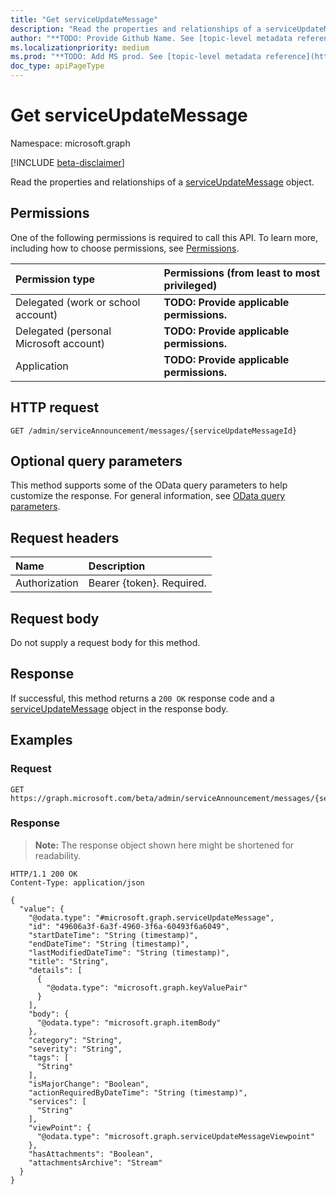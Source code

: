 ```yaml
---
title: "Get serviceUpdateMessage"
description: "Read the properties and relationships of a serviceUpdateMessage object."
author: "**TODO: Provide Github Name. See [topic-level metadata reference](https://msgo.azurewebsites.net/add/document/guidelines/metadata.html#topic-level-metadata)**"
ms.localizationpriority: medium
ms.prod: "**TODO: Add MS prod. See [topic-level metadata reference](https://msgo.azurewebsites.net/add/document/guidelines/metadata.html#topic-level-metadata)**"
doc_type: apiPageType
---
```


# Get serviceUpdateMessage
Namespace: microsoft.graph

[!INCLUDE [beta-disclaimer](../../includes/beta-disclaimer.md)]

Read the properties and relationships of a [serviceUpdateMessage](../resources/serviceupdatemessage.md) object.

## Permissions
One of the following permissions is required to call this API. To learn more, including how to choose permissions, see [Permissions](/graph/permissions-reference).

|Permission type|Permissions (from least to most privileged)|
|:---|:---|
|Delegated (work or school account)|**TODO: Provide applicable permissions.**|
|Delegated (personal Microsoft account)|**TODO: Provide applicable permissions.**|
|Application|**TODO: Provide applicable permissions.**|

## HTTP request

<!-- {
  "blockType": "ignored"
}
-->
``` http
GET /admin/serviceAnnouncement/messages/{serviceUpdateMessageId}
```

## Optional query parameters
This method supports some of the OData query parameters to help customize the response. For general information, see [OData query parameters](/graph/query-parameters).

## Request headers
|Name|Description|
|:---|:---|
|Authorization|Bearer {token}. Required.|

## Request body
Do not supply a request body for this method.

## Response

If successful, this method returns a `200 OK` response code and a [serviceUpdateMessage](../resources/serviceupdatemessage.md) object in the response body.

## Examples

### Request
<!-- {
  "blockType": "request",
  "name": "get_serviceupdatemessage"
}
-->
``` http
GET https://graph.microsoft.com/beta/admin/serviceAnnouncement/messages/{serviceUpdateMessageId}
```


### Response
>**Note:** The response object shown here might be shortened for readability.
<!-- {
  "blockType": "response",
  "truncated": true,
  "@odata.type": "microsoft.graph.serviceUpdateMessage"
}
-->
``` http
HTTP/1.1 200 OK
Content-Type: application/json

{
  "value": {
    "@odata.type": "#microsoft.graph.serviceUpdateMessage",
    "id": "49606a3f-6a3f-4960-3f6a-60493f6a6049",
    "startDateTime": "String (timestamp)",
    "endDateTime": "String (timestamp)",
    "lastModifiedDateTime": "String (timestamp)",
    "title": "String",
    "details": [
      {
        "@odata.type": "microsoft.graph.keyValuePair"
      }
    ],
    "body": {
      "@odata.type": "microsoft.graph.itemBody"
    },
    "category": "String",
    "severity": "String",
    "tags": [
      "String"
    ],
    "isMajorChange": "Boolean",
    "actionRequiredByDateTime": "String (timestamp)",
    "services": [
      "String"
    ],
    "viewPoint": {
      "@odata.type": "microsoft.graph.serviceUpdateMessageViewpoint"
    },
    "hasAttachments": "Boolean",
    "attachmentsArchive": "Stream"
  }
}
```

